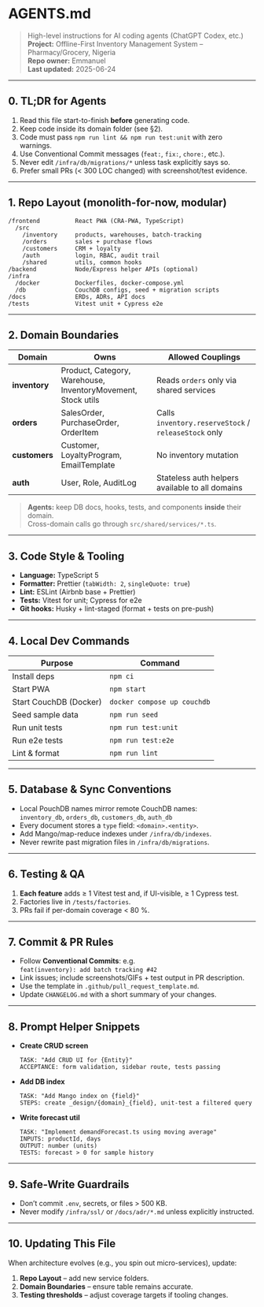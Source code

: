 # AGENTS.md
> High-level instructions for AI coding agents (ChatGPT Codex, etc.)  
> **Project:** Offline-First Inventory Management System – Pharmacy/Grocery, Nigeria  
> **Repo owner:** Emmanuel  
> **Last updated:** 2025-06-24

---

## 0. TL;DR for Agents
1. Read this file start-to-finish **before** generating code.  
2. Keep code inside its domain folder (see §2).  
3. Code must pass `npm run lint && npm run test:unit` with zero warnings.  
4. Use Conventional Commit messages (`feat:`, `fix:`, `chore:`, etc.).  
5. Never edit `/infra/db/migrations/*` unless task explicitly says so.  
6. Prefer small PRs (< 300 LOC changed) with screenshot/test evidence.

---

## 1. Repo Layout (monolith-for-now, modular)
```
/frontend          React PWA (CRA-PWA, TypeScript)
  /src
    /inventory     products, warehouses, batch-tracking
    /orders        sales + purchase flows
    /customers     CRM + loyalty
    /auth          login, RBAC, audit trail
    /shared        utils, common hooks
/backend           Node/Express helper APIs (optional)
/infra
  /docker          Dockerfiles, docker-compose.yml
  /db              CouchDB configs, seed + migration scripts
/docs              ERDs, ADRs, API docs
/tests             Vitest unit + Cypress e2e
```

---

## 2. Domain Boundaries
| Domain        | Owns                                                          | Allowed Couplings                                   |
|---------------|--------------------------------------------------------------|-----------------------------------------------------|
| **inventory** | Product, Category, Warehouse, InventoryMovement, Stock utils | Reads `orders` only via shared services             |
| **orders**    | SalesOrder, PurchaseOrder, OrderItem                         | Calls `inventory.reserveStock` / `releaseStock` only|
| **customers** | Customer, LoyaltyProgram, EmailTemplate                      | No inventory mutation                               |
| **auth**      | User, Role, AuditLog                                         | Stateless auth helpers available to all domains     |

> **Agents:** keep DB docs, hooks, tests, and components **inside** their domain.  
> Cross-domain calls go through `src/shared/services/*.ts`.

---

## 3. Code Style & Tooling
- **Language:** TypeScript 5  
- **Formatter:** Prettier (`tabWidth: 2`, `singleQuote: true`)  
- **Lint:** ESLint (Airbnb base + Prettier)  
- **Tests:** Vitest for unit; Cypress for e2e  
- **Git hooks:** Husky + lint-staged (format + tests on pre-push)

---

## 4. Local Dev Commands
| Purpose                 | Command                                  |
|-------------------------|------------------------------------------|
| Install deps            | `npm ci`                                 |
| Start PWA               | `npm start`                              |
| Start CouchDB (Docker)  | `docker compose up couchdb`              |
| Seed sample data        | `npm run seed`                           |
| Run unit tests          | `npm run test:unit`                      |
| Run e2e tests           | `npm run test:e2e`                       |
| Lint & format           | `npm run lint`                           |

---

## 5. Database & Sync Conventions
- Local PouchDB names mirror remote CouchDB names:  
  `inventory_db`, `orders_db`, `customers_db`, `auth_db`  
- Every document stores a `type` field: `<domain>.<entity>`.  
- Add Mango/map-reduce indexes under `/infra/db/indexes`.  
- Never rewrite past migration files in `/infra/db/migrations`.

---

## 6. Testing & QA
1. **Each feature** adds ≥ 1 Vitest test and, if UI-visible, ≥ 1 Cypress test.  
2. Factories live in `/tests/factories`.  
3. PRs fail if per-domain coverage < 80 %.

---

## 7. Commit & PR Rules
- Follow **Conventional Commits**: e.g.  
  `feat(inventory): add batch tracking #42`  
- Link issues; include screenshots/GIFs + test output in PR description.  
- Use the template in `.github/pull_request_template.md`.
- Update `CHANGELOG.md` with a short summary of your changes.

---

## 8. Prompt Helper Snippets
- **Create CRUD screen**  
  ```
  TASK: "Add CRUD UI for {Entity}"
  ACCEPTANCE: form validation, sidebar route, tests passing
  ```
- **Add DB index**  
  ```
  TASK: "Add Mango index on {field}"
  STEPS: create _design/{domain}_{field}, unit-test a filtered query
  ```
- **Write forecast util**  
  ```
  TASK: "Implement demandForecast.ts using moving average"
  INPUTS: productId, days
  OUTPUT: number (units)
  TESTS: forecast > 0 for sample history
  ```

---

## 9. Safe-Write Guardrails
- Don’t commit `.env`, secrets, or files > 500 KB.  
- Never modify `/infra/ssl/` or `/docs/adr/*.md` unless explicitly instructed.

---

## 10. Updating This File
When architecture evolves (e.g., you spin out micro-services), update:
1. **Repo Layout** – add new service folders.  
2. **Domain Boundaries** – ensure table remains accurate.  
3. **Testing thresholds** – adjust coverage targets if tooling changes.
